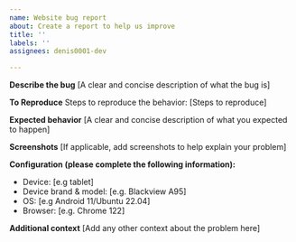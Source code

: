 ```yaml
---
name: Website bug report
about: Create a report to help us improve
title: ''
labels: ''
assignees: denis0001-dev

---
```


**Describe the bug**
[A clear and concise description of what the bug is]

**To Reproduce**
Steps to reproduce the behavior:
[Steps to reproduce]

**Expected behavior**
[A clear and concise description of what you expected to happen]

**Screenshots**
[If applicable, add screenshots to help explain your problem]

**Configuration (please complete the following information):**

 - Device: [e.g tablet]
 - Device brand & model: [e.g. Blackview A95]
 - OS: [e.g Android 11/Ubuntu 22.04]
 - Browser: [e.g. Chrome 122]

**Additional context**
[Add any other context about the problem here]
